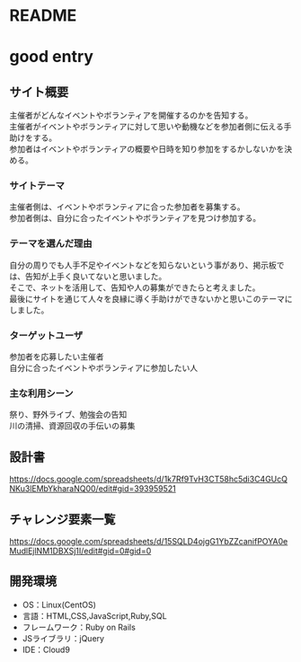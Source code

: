 # README
# good entry

## サイト概要
主催者がどんなイベントやボランティアを開催するのかを告知する。  
主催者がイベントやボランティアに対して思いや動機などを参加者側に伝える手助けをする。  
参加者はイベントやボランティアの概要や日時を知り参加をするかしないかを決める。

### サイトテーマ
主催者側は、イベントやボランティアに合った参加者を募集する。<br>
参加者側は、自分に合ったイベントやボランティアを見つけ参加する。

### テーマを選んだ理由
自分の周りでも人手不足やイベントなどを知らないという事があり、掲示板では、告知が上手く良いてないと思いました。<br>
そこで、ネットを活用して、告知や人の募集ができたらと考えました。<br>
最後にサイトを通じて人々を良縁に導く手助けができないかと思いこのテーマにしました。

### ターゲットユーザ
参加者を応募したい主催者<br>
自分に合ったイベントやボランティアに参加したい人

### 主な利用シーン
祭り、野外ライブ、勉強会の告知<br>
川の清掃、資源回収の手伝いの募集

## 設計書
https://docs.google.com/spreadsheets/d/1k7Rf9TvH3CT58hc5di3C4GUcQNKu3lEMbYkharaNQ00/edit#gid=393959521

## チャレンジ要素一覧
https://docs.google.com/spreadsheets/d/15SQLD4ojgG1YbZZcanifPOYA0eMudlEjlNM1DBXSj1I/edit#gid=0#gid=0

## 開発環境
- OS：Linux(CentOS)
- 言語：HTML,CSS,JavaScript,Ruby,SQL
- フレームワーク：Ruby on Rails
- JSライブラリ：jQuery
- IDE：Cloud9

